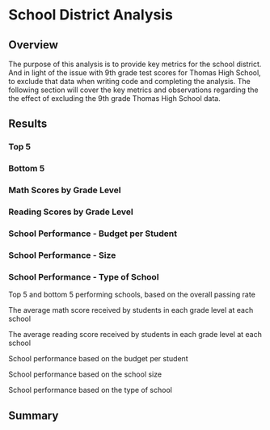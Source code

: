 # School District Analysis

## Overview
The purpose of this analysis is to provide key metrics for the school district.  And in light of the issue with 9th grade test scores for Thomas High School, to exclude that data when writing code and completing the analysis.  The following section will cover the key metrics and observations regarding the the effect of excluding the 9th grade Thomas High School data. 

## Results

### Top 5

### Bottom 5

### Math Scores by Grade Level

### Reading Scores by Grade Level

### School Performance - Budget per Student

### School Performance - Size

### School Performance - Type of School
Top 5 and bottom 5 performing schools, based on the overall passing rate

The average math score received by students in each grade level at each school

The average reading score received by students in each grade level at each school

School performance based on the budget per student

School performance based on the school size 

School performance based on the type of school


## Summary